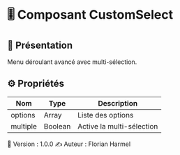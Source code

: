 # 🎚️ Composant CustomSelect

## 🎯 Présentation
Menu déroulant avancé avec multi-sélection.

## ⚙️ Propriétés
| Nom | Type | Description |
|------|------|-------------|
| options | Array | Liste des options |
| multiple | Boolean | Active la multi-sélection |

📄 Version : 1.0.0
✍️ Auteur : Florian Harmel